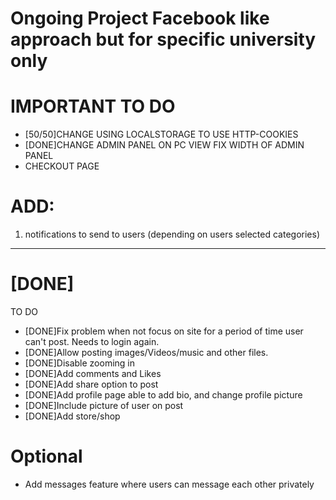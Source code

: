 # Ongoing Project Facebook like approach but for specific university only


# IMPORTANT TO DO
- [50/50]CHANGE USING LOCALSTORAGE TO USE HTTP-COOKIES
- [DONE]CHANGE ADMIN PANEL ON PC VIEW FIX WIDTH OF ADMIN PANEL
- CHECKOUT PAGE

# ADD:
1. notifications to send to users (depending on users selected categories)


------------------------------------------------------------------------------------------------------------

# [DONE]
TO DO
- [DONE]Fix problem when not focus on site for a period of time user can't post. Needs to login again.
- [DONE]Allow posting images/Videos/music and other files.
- [DONE]Disable zooming in
- [DONE]Add comments and Likes
- [DONE]Add share option to post
- [DONE]Add profile page able to add bio, and change profile picture
- [DONE]Include picture of user on post
- [DONE]Add store/shop

  
# Optional
- Add messages feature where users can message each other privately


